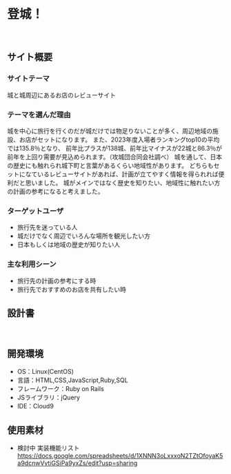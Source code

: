 # 登城！
​
## サイト概要
### サイトテーマ
城と城周辺にあるお店のレビューサイト
### テーマを選んだ理由
城を中心に旅行を行くのだが城だけでは物足りないことが多く、周辺地域の施設、お店がセットになります。
また、2023年度入場者ランキングtop10の平均では135.8％となり、
前年比プラスが138城、前年比マイナスが22城と86.3％が前年を上回り需要が見込められます。（攻城団合同会社調べ）
城を通して、日本の歴史にも触れられ城下町と言葉があるくらい地域性があります。
どちらもセットになているレビューサイトがあれば、計画が立てやすく情報を得られれば便利だと思いました。
城がメインではなく歴史を知りたい、地域性に触れたい方の計画の参考になると考えました。

### ターゲットユーザ
- 旅行先を迷っている人
- 城だけでなく周辺でいろんな場所を観光したい方
- 日本もしくは地域の歴史が知りたい人
### 主な利用シーン
- 旅行先の計画の参考にする時
- 旅行先でおすすめのお店を共有したい時
​
## 設計書
<!--テーマを設定・提出する時点では不要です-->
​
## 開発環境
- OS：Linux(CentOS)
- 言語：HTML,CSS,JavaScript,Ruby,SQL
- フレームワーク：Ruby on Rails
- JSライブラリ：jQuery
- IDE：Cloud9
​
## 使用素材
- 検討中
実装機能リスト
https://docs.google.com/spreadsheets/d/1XNNN3oLxxxoN2TZtOfoyaK5a9dcnwVvtiGSiPa9yxZs/edit?usp=sharing